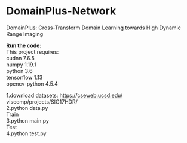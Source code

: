 # DomainPlus-Network
DomainPlus: Cross-Transform Domain Learning towards High Dynamic Range Imaging



**Run the code:**  
This project requires:  
cudnn 7.6.5  
numpy 1.19.1  
python 3.6  
tensorflow 1.13  
opencv-python 4.5.4  


1.download datasets: https://cseweb.ucsd.edu/ viscomp/projects/SIG17HDR/  
2.python data.py  
Train  
3.python main.py  
Test  
4.python test.py  
